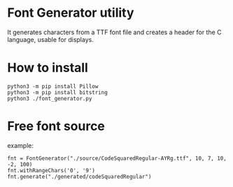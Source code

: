 # Font Generator utility

It generates characters from a TTF font file and creates a header for the C language, usable for displays.


# How to install 
```
python3 -m pip install Pillow
python3 -m pip install bitstring
python3 ./font_generator.py 
```
# Free font source

example:
```
fnt = FontGenerator("./source/CodeSquaredRegular-AYRg.ttf", 10, 7, 10, -2, 100)
fnt.withRangeChars('0', '9')
fnt.generate("./generated/codeSquaredRegular")
```

